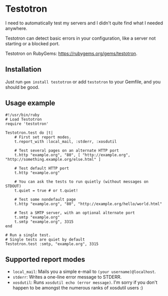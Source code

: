Testotron
=========

I need to automatically test my servers and I didn't quite find what I needed
anywhere.

Testotron can detect basic errors in your configuration, like a server not starting
or a blocked port.

Testotron on RubyGems: https://rubygems.org/gems/testotron.

Installation
------------

Just run `gem install testotron` or add `testotron` to your Gemfile, and you should be good.

Usage example
-------------

	#!/usr/bin/ruby
	# Load Testotron
	require 'testotron'

	Testotron.test do |t|
		# First set report modes.
		t.report_with :local_mail, :stderr, :xosdutil

		# Test several pages on an alternate HTTP port
		t.http "example.org", "80", [ "http://example.org", "http://something.example.org/else.html" ]

		# Test default HTTP port
		t.http "example.org"

		# You can ask the tests to run quietly (without messages on STDOUT)
		t.quiet = true # or t.quiet!

		# Test some nondefault page
		t.http "example.org", "80", "http://example.org/hello/world.html"

		# Test a SMTP server, with an optional alternate port
		t.smtp "example.org"
		t.smtp "example.org", 3315
	end

	# Run a single test.
	# Single tests are quiet by default
	Testotron.test :smtp, "example.org", 3315

Supported report modes
----------------------

* `local_mail`: Mails you a simple e-mail to `(your username)@localhost`.
* `stderr`: Writes a one-line error message to STDERR.
* `xosdutil`: Runs `xosdutil echo (error message)`. I'm sorry if you don't happen
  to be amongst the numerous ranks of xosdutil users :)
